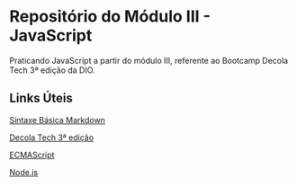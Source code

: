 # Repositório do Módulo III - JavaScript
Praticando JavaScript a partir do módulo III, referente ao Bootcamp Decola Tech 3ª edição da DIO.

##  Links Úteis
[Sintaxe Básica Markdown](https://www.markdownguide.org/basic-syntax/)

[Decola Tech 3ª edição](https://web.dio.me/track/decola-tech-3a-edicao)

[ECMAScript](https://www.ecma-international.org/publications-and-standards/standards/ecma-262/)

[Node.js](https://nodejs.org/en/)